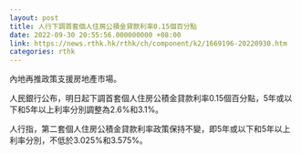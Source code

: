```yaml
---
layout: post
title: 人行下調首套個人住房公積金貸款利率0.15個百分點
date: 2022-09-30 20:55:56.000000000 +08:00
link: https://news.rthk.hk/rthk/ch/component/k2/1669196-20220930.htm
categories: rthk
---
```


內地再推政策支援房地產市場。

人民銀行公布，明日起下調首套個人住房公積金貸款利率0.15個百分點，5年或以下和5年以上利率分別調整為2.6%和3.1%。

人行指，第二套個人住房公積金貸款利率政策保持不變，即5年或以下和5年以上利率分別，不低於3.025%和3.575%。
